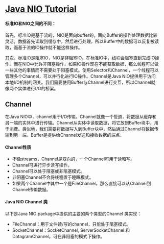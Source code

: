 # [Java NIO Tutorial](https://javapapers.com/java/java-nio-tutorial/)

#### 标准IO和NIO之间的不同：
首先，标准IO是基于流的，NIO是面向buffer的。面向Buffer的操作处理数据比较灵活，数据首先读取到缓存中，然后进行处理，所以Buffer中的数据可以反复被读取，而基于流的IO操作就不能这样操作。

其次，标准IO是阻塞IO，NIO是非阻塞IO。在标准IO中，线程会阻塞直到完成IO操作。而在NIO中允许非阻塞操作。如果IO操作现在不能获取数据，那么线程可以做一些其他的事情而不需要处于阻塞模式。使用Selector和Channel，一个线程可以管理多个Channel，可以并行化进行IO操作。Channel是Java NIO提供用于访问本地I/O机制的网关。我们需要使用Buffer与Channel进行交互，所以Channel就像两个实体进行I/O的桥梁。

## Channel
在Java NIO中，channel用于I/O传输。Channel就像一个管道，将数据从缓存和另一端的实体中进行传输。Channel从实体中读取数据，将它放到Buffer块中，用于消费。类似地，我们需要将数据写入到Buffer块中，然后通过Channel将数据传输到另一端。Buffer是提供给Channel发送和接收数据的端点。

#### Channel性质
* 不像streams，Channel是双向的，一个Channel可用于读和写。
* Channel可进行异步读写操作。
* Channel可以处于阻塞或非阻塞模式。
* 非阻塞Channel不会将线程置于睡眠模式。
* 如果两个Channel中其中一个是FileChannel，那么直接可以从Channel到Channel传输数据。

#### Java NIO Channel 类
以下是Java NIO package中提供的主要的两个类型的Channel 类实现：
* FileChannel：用于文件读/写的channel，只能处于阻塞模式。
* SocketChannel：SocketChannel, ServerSocketChannel 和 DatagramChannel，可在非阻塞的模式下操作。